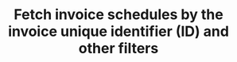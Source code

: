 ---
title: >-
  Fetch invoice schedules by the invoice unique identifier (ID) and other
  filters 
api:
  file: stagingadfincom-apidocspublic-apis.json
  operationId: getInvoiceSchedules
hidden: false
---